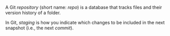 <div id="repository">

A Git _repository_ (short name: _repo_) is a database that tracks files and their version history of a folder.
</div>
<div id="stage">

In Git, _staging_ is how you indicate which changes to be included in the next snapshot (i.e., the next _commit_).
</div>